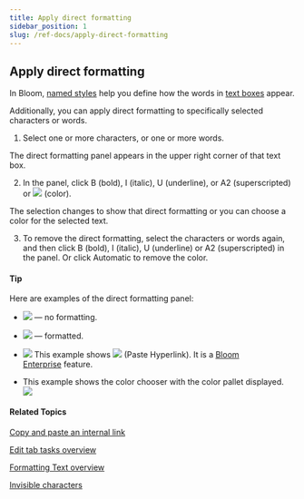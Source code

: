 ```yaml
---
title: Apply direct formatting
sidebar_position: 1
slug: /ref-docs/apply-direct-formatting
---
```


## Apply direct formatting

In Bloom, [named styles](../../../Concepts/Styles.md) help you define how the words in [text boxes](../../../Concepts/Text_Box.md) appear.

Additionally, you can apply direct formatting to specifically selected characters or words.

1.  Select one or more characters, or one or more words.
    

The direct formatting panel appears in the upper right corner of that text box.

2.  In the panel, click B (bold), I (italic), U (underline), or A2 (superscripted) or ![](/ref-docs-assets/images/Tasks/Basic_tasks/Formatting_text/DownArrowA.png) (color).
    

The selection changes to show that direct formatting or you can choose a color for the selected text.

3.  To remove the direct formatting, select the characters or words again, and then click B (bold), I (italic), U (underline) or A2 (superscripted) in the panel. Or click Automatic to remove the color.
    

#### Tip

Here are examples of the direct formatting panel:

-   ![](/ref-docs-assets/images/Tasks/Edit_tasks/DirectFormatPanel1.png) — no formatting.
    
-   ![](/ref-docs-assets/images/Tasks/Edit_tasks/DirectFormatPanel2.png) — formatted.
    
-   ![](/ref-docs-assets/images/Tasks/Basic_tasks/Formatting_text/Menu.png) This example shows ![](/ref-docs-assets/images/Tasks/Basic_tasks/Formatting_text/PasteHyperlink.png) (Paste Hyperlink). It is a [Bloom Enterprise](../../Edit_tasks/Enterprise/EnterpriseRequired.md) feature.
    
-   This example shows the color chooser with the color pallet displayed.   
    ![](/ref-docs-assets/images/Tasks/Basic_tasks/Formatting_text/Colorchooser.png)
    

#### Related Topics

[Copy and paste an internal link](../../Edit_tasks/Copy_and_paste_internal_link.md)

[Edit tab tasks overview](../../Edit_tasks/Edit_tasks_overview.md)

[Formatting Text overview](Formatting_Text_overview.md)

[Invisible characters](../../../Concepts/Invisible_characters.md)